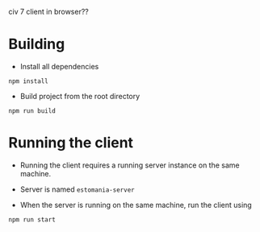 civ 7 client in browser??

# Building

- Install all dependencies

`npm install`

- Build project from the root directory

`npm run build`

# Running the client

- Running the client requires a running server instance on the same machine.
- Server is named `estomania-server`

- When the server is running on the same machine, run the client using

`npm run start`